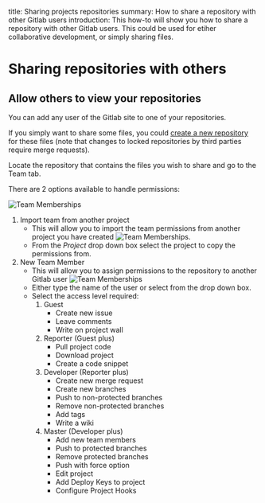 title: Sharing projects repositories
summary:  How to share a repository with other Gitlab users
introduction: This how-to will show you how to share a repository with other Gitlab users. This could be used for etiher collaborative development, or simply sharing files.

# Sharing repositories with others

## Allow others to view your repositories

You can add any user of the Gitlab site to one of your repositories.

If you simply want to share some files, you could [create a new repository](creating_repositories) for these files
(note that changes to locked repositories by third parties require merge requests).

Locate the repository that contains the files you wish to share and go to the Team tab.

There are 2 options available to handle permissions:

![Team Memberships](/_images/gitlab-team-home.png)

1. Import team from another project
    * This will allow you to import the team permissions from another project you have created
    ![Team Memberships](/_images/gitlab-team-copypermissions.png).
    * From the *Project* drop down box select the project to copy the permissions from.
2. New Team Member
    * This will allow you to assign permissions to the repository to another Gitlab user
    ![Team Memberships](/_images/gitlab-team-newuser.png)
    * Either type the name of the user or select from the drop down box.
    * Select the access level required:
        1. Guest
            * Create new issue
            * Leave comments
            * Write on project wall
        2. Reporter (Guest plus)
            * Pull project code
            * Download project
            * Create a code snippet
        3. Developer (Reporter plus)
            * Create new merge request
            * Create new branches
            * Push to non-protected branches
            * Remove non-protected branches
            * Add tags
            * Write a wiki
        4. Master (Developer plus)
            * Add new team members
            * Push to protected branches
            * Remove protected branches
            * Push with force option
            * Edit project
            * Add Deploy Keys to project
            * Configure Project Hooks

